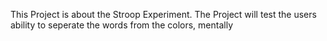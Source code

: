 This Project is about the Stroop Experiment. The Project will test the users ability to seperate the words from the colors, mentally
